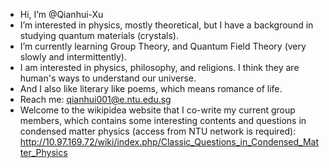 -  Hi, I’m @Qianhui-Xu
-  I’m interested in physics, mostly theoretical, but I have a background in studying quantum materials (crystals).
-  I’m currently learning Group Theory, and Quantum Field Theory (very slowly and intermittently).
-  I am interested in physics, philosophy, and religions. I think they are human's ways to understand our universe.
-  And I also like literary like poems, which means romance of life.
-  Reach me: qianhui001@e.ntu.edu.sg
-  Welcome to the wikipidea website that I co-write my current group members, which contains some interesting contents and questions in condensed matter physics (access from NTU network is required):
   http://10.97.169.72/wiki/index.php/Classic_Questions_in_Condensed_Matter_Physics

<!---
Qianhui-Xu/Qianhui-Xu is a ✨ special ✨ repository because its `README.md` (this file) appears on your GitHub profile.
You can click the Preview link to take a look at your changes.
--->
